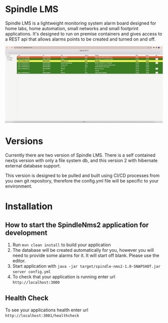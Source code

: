 # Spindle LMS
Spindle LMS is a lightweight monitoring system alarm board designed for home labs, home automation, small networks and small footprint applications. It's designed to run on premise containers and gives access to a REST api that allows alarms points to be created and turned on and off.

![image](shot1.png)

# Versions
Currently there are two version of Spindle LMS. There is a self contained nextjs version with only a file system db, and this version 2 with hibernate external database support.

This version is designed to be pulled and built using CI/CD processes from you own git repository, therefore the config.yml file will be specific to your environment.

# Installation
How to start the SpindleNms2 application for development
---

1. Run `mvn clean install` to build your application
1. The database will be created automatically for you, however you will need to provide some alarms for it. It will start off blank. Please use the editor.
1. Start application with `java -jar target/spindle-nms2-1.0-SNAPSHOT.jar server config.yml`
1. To check that your application is running enter url `http://localhost:3000`

Health Check
---
To see your applications health enter url `http://localhost:3001/healthcheck`

